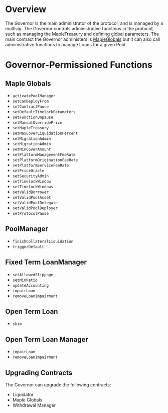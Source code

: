 # Overview

The Governor is the main administrator of the protocol, and is managed by a multisig. The Governor controls administrative functions in the protocol, such as managing the MapleTreasury and defining global parameters. The main contract the Governor administers is [MapleGlobals](https://github.com/maple-labs/globals-v2/blob/main/contracts/MapleGlobals.sol) but it can also call administrative functions to manage Loans for a given Pool.

# Governor-Permissioned Functions

## Maple Globals

* `activatePoolManager`
* `setCanDeployFrom`
* `setContractPause`
* `setDefaultTimelockParameters`
* `setFunctionUnpause`
* `setManualOverridePrice`
* `setMapleTreasury`
* `setMaxCoverLiquidationPercent`
* `setMigrationAdmin`
* `setMigrationAdmin`
* `setMinCoverAmount`
* `setPlatformManagementFeeRate`
* `setPlatformOriginationFeeRate`
* `setPlatformServiceFeeRate`
* `setPriceOracle`
* `setSecurityAdmin`
* `setTimelockWindow`
* `setTimelockWindows`
* `setValidBorrower`
* `setValidPoolAsset`
* `setValidPoolDelegate`
* `setValidPoolDeployer`
* `setProtocolPause`

## PoolManager

* `finishCollateralLiquidation`
* `triggerDefault`

## Fixed Term LoanManager

* `setAllowedSlippage`
* `setMinRatio`
* `updateAccounting`
* `impairLoan`
* `removeLoanImpairment`

## Open Term Loan

* `skim`

## Open Term Loan Manager

* `impairLoan`
* `removeLoanImpairment`

## Upgrading Contracts

The Governor can upgrade the following contracts:
* Liquidator
* Maple Globals
* Withdrawal Manager
